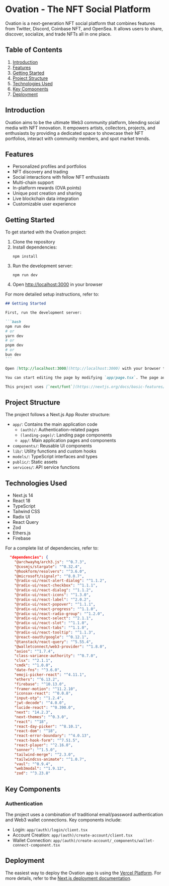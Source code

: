 # Ovation - The NFT Social Platform

Ovation is a next-generation NFT social platform that combines features from Twitter, Discord, Coinbase NFT, and OpenSea. It allows users to share, discover, socialize, and trade NFTs all in one place.

## Table of Contents

1. [Introduction](#introduction)
2. [Features](#features)
3. [Getting Started](#getting-started)
4. [Project Structure](#project-structure)
5. [Technologies Used](#technologies-used)
6. [Key Components](#key-components)
7. [Deployment](#deployment)

## Introduction

Ovation aims to be the ultimate Web3 community platform, blending social media with NFT innovation. It empowers artists, collectors, projects, and enthusiasts by providing a dedicated space to showcase their NFT portfolios, interact with community members, and spot market trends.

## Features

- Personalized profiles and portfolios
- NFT discovery and trading
- Social interactions with fellow NFT enthusiasts
- Multi-chain support
- In-platform rewards (OVA points)
- Unique post creation and sharing
- Live blockchain data integration
- Customizable user experience

## Getting Started

To get started with the Ovation project:

1. Clone the repository
2. Install dependencies:
   ```
   npm install
   ```
3. Run the development server:
   ```
   npm run dev
   ```
4. Open [http://localhost:3000](http://localhost:3000) in your browser

For more detailed setup instructions, refer to:

````3:21:README.md
## Getting Started

First, run the development server:

```bash
npm run dev
# or
yarn dev
# or
pnpm dev
# or
bun dev
```

Open [http://localhost:3000](http://localhost:3000) with your browser to see the result.

You can start editing the page by modifying `app/page.tsx`. The page auto-updates as you edit the file.

This project uses [`next/font`](https://nextjs.org/docs/basic-features/font-optimization) to automatically optimize and load Inter, a custom Google Font.
````

## Project Structure

The project follows a Next.js App Router structure:

- `app/`: Contains the main application code
  - `(auth)/`: Authentication-related pages
  - `(landing-page)/`: Landing page components
  - `app/`: Main application pages and components
- `components/`: Reusable UI components
- `lib/`: Utility functions and custom hooks
- `models/`: TypeScript interfaces and types
- `public/`: Static assets
- `services/`: API service functions

## Technologies Used

- Next.js 14
- React 18
- TypeScript
- Tailwind CSS
- Radix UI
- React Query
- Zod
- Ethers.js
- Firebase

For a complete list of dependencies, refer to:

```17:63:package.json
  "dependencies": {
    "@archwayhq/arch3.js": "^0.7.3",
    "@cosmjs/stargate": "^0.32.4",
    "@hookform/resolvers": "^3.6.0",
    "@microsoft/signalr": "^8.0.7",
    "@radix-ui/react-alert-dialog": "^1.1.2",
    "@radix-ui/react-checkbox": "^1.1.1",
    "@radix-ui/react-dialog": "^1.1.2",
    "@radix-ui/react-icons": "^1.3.0",
    "@radix-ui/react-label": "^2.0.2",
    "@radix-ui/react-popover": "^1.1.1",
    "@radix-ui/react-progress": "^1.1.0",
    "@radix-ui/react-radio-group": "^1.2.0",
    "@radix-ui/react-select": "^2.1.1",
    "@radix-ui/react-slot": "^1.1.0",
    "@radix-ui/react-tabs": "^1.1.0",
    "@radix-ui/react-tooltip": "^1.1.3",
    "@react-oauth/google": "^0.12.1",
    "@tanstack/react-query": "^5.55.4",
    "@walletconnect/web3-provider": "^1.8.0",
    "axios": "^1.7.4",
    "class-variance-authority": "^0.7.0",
    "clsx": "^2.1.1",
    "cmdk": "^1.0.0",
    "date-fns": "^3.6.0",
    "emoji-picker-react": "^4.11.1",
    "ethers": "^6.13.2",
    "firebase": "^10.13.0",
    "framer-motion": "^11.2.10",
    "iconsax-react": "^0.0.8",
    "input-otp": "^1.2.4",
    "jwt-decode": "^4.0.0",
    "lucide-react": "^0.390.0",
    "next": "14.2.3",
    "next-themes": "^0.3.0",
    "react": "^18",
    "react-day-picker": "^8.10.1",
    "react-dom": "^18",
    "react-error-boundary": "^4.0.13",
    "react-hook-form": "^7.51.5",
    "react-player": "^2.16.0",
    "sonner": "^1.5.0",
    "tailwind-merge": "^2.3.0",
    "tailwindcss-animate": "^1.0.7",
    "vaul": "^0.9.4",
    "web3modal": "^1.9.12",
    "zod": "^3.23.8"
```

## Key Components

### Authentication

The project uses a combination of traditional email/password authentication and Web3 wallet connections. Key components include:

- Login: `app/(auth)/login/client.tsx`
- Account Creation: `app/(auth)/create-account/client.tsx`
- Wallet Connection: `app/(auth)/create-account/_components/wallet-connect-component.tsx`

## Deployment

The easiest way to deploy the Ovation app is using the [Vercel Platform](https://vercel.com/new?utm_medium=default-template&filter=next.js&utm_source=create-next-app&utm_campaign=create-next-app-readme). For more details, refer to the [Next.js deployment documentation](https://nextjs.org/docs/deployment).
